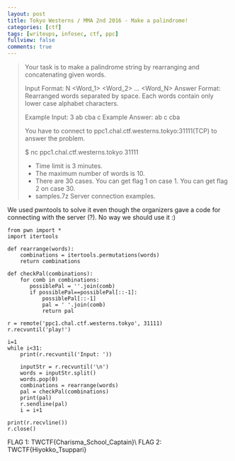 ```yaml
---
layout: post
title: Tokyo Westerns / MMA 2nd 2016 - Make a palindrome!
categories: [ctf]
tags: [writeups, infosec, ctf, ppc]
fullview: false
comments: true
---
```

> Your task is to make a palindrome string by rearranging and concatenating given words.
>
> Input Format: N <Word_1> <Word_2> ... <Word_N>
> Answer Format: Rearranged words separated by space.
> Each words contain only lower case alphabet characters.
> 
> Example Input: 3 ab cba c
> Example Answer: ab c cba
>
> You have to connect to ppc1.chal.ctf.westerns.tokyo:31111(TCP) to answer the problem.
> 
> $ nc ppc1.chal.ctf.westerns.tokyo 31111
>
> * Time limit is 3 minutes.
> * The maximum number of words is 10.
> * There are 30 cases. You can get flag 1 on case 1. You can get flag 2 on case 30.
> * samples.7z Server connection examples.

We used pwntools to solve it even though the organizers gave a code for connecting with the server (?). No way we should use it :)

~~~
from pwn import *
import itertools

def rearrange(words):
    combinations = itertools.permutations(words)
    return combinations

def checkPal(combinations):
    for comb in combinations:
       possiblePal = ''.join(comb)
       if possiblePal==possiblePal[::-1]:
           possiblePal[::-1] 
           pal = ' '.join(comb)
           return pal 
   
r = remote('ppc1.chal.ctf.westerns.tokyo', 31111)
r.recvuntil('play!')

i=1
while i<31:
    print(r.recvuntil('Input: '))

    inputStr = r.recvuntil('\n')
    words = inputStr.split()
    words.pop(0)
    combinations = rearrange(words)
    pal = checkPal(combinations)
    print(pal)
    r.sendline(pal)
    i = i+1 

print(r.recvline())
r.close()
~~~~

FLAG 1: TWCTF{Charisma_School_Captain}\\
FLAG 2: TWCTF{Hiyokko_Tsuppari}

